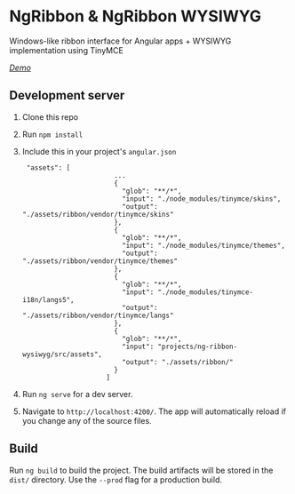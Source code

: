 # NgRibbon & NgRibbon WYSIWYG

Windows-like ribbon interface for Angular apps + WYSIWYG implementation using TinyMCE

*[Demo](https://ideatic.github.io/ng-ribbon/)*

## Development server

1. Clone this repo
2. Run `npm install`
3. Include this in your project's `angular.json`

        "assets": [
                              ...
                              {
                                "glob": "**/*",
                                "input": "./node_modules/tinymce/skins",
                                "output": "./assets/ribbon/vendor/tinymce/skins"
                              },
                              {
                                "glob": "**/*",
                                "input": "./node_modules/tinymce/themes",
                                "output": "./assets/ribbon/vendor/tinymce/themes"
                              },
                              {
                                "glob": "**/*",
                                "input": "./node_modules/tinymce-i18n/langs5",
                                "output": "./assets/ribbon/vendor/tinymce/langs"
                              },
                              {
                                "glob": "**/*",
                                "input": "projects/ng-ribbon-wysiwyg/src/assets",
                                "output": "./assets/ribbon/"
                              }
                            ]

4. Run `ng serve` for a dev server.
5. Navigate to `http://localhost:4200/`. The app will automatically reload if you change any of the source files.

## Build

Run `ng build` to build the project. The build artifacts will be stored in the `dist/` directory. Use the `--prod` flag for a production build.
